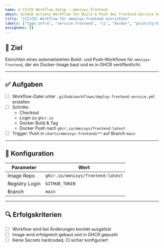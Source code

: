 ```yaml
---
name: ⚙️ CI/CD Workflow Setup – omnixys-frontend
about: GitHub Actions Workflow für Build & Push des frontend-Service konfigurieren
title: "[CI/CD] Workflow für omnixys-frontend einrichten"
labels: ["type:infra", "service:frontend", "ci", "docker", "priority:high"]
assignees: []
---
```


## 🎯 Ziel

Einrichten eines automatisierten Build- und Push-Workflows für `omnixys-frontend`, der ein Docker-Image baut und es in GHCR veröffentlicht.

---

## ✅ Aufgaben

- [ ] Workflow-Datei unter `.github/workflows/deploy-frontend-service.yml` erstellen
- [ ] Schritte:
  - Checkout
  - Login zu `ghcr.io`
  - Docker Build & Tag
  - Docker Push nach `ghcr.io/omnixys/frontend:latest`
- [ ] Trigger: Push in `charts/omnixys-frontend/**` auf Branch `main`

---

## 🔧 Konfiguration

| Parameter      | Wert                              |
| -------------- | --------------------------------- |
| Image Repo     | `ghcr.io/omnixys/frontend:latest` |
| Registry Login | `GITHUB_TOKEN`                    |
| Branch         | `main`                            |

---

## 🔍 Erfolgskriterien

- [ ] Workflow wird bei Änderungen korrekt ausgelöst
- [ ] Image wird erfolgreich gebaut und in GHCR gepusht
- [ ] Keine Secrets hardcoded, CI sicher konfiguriert
